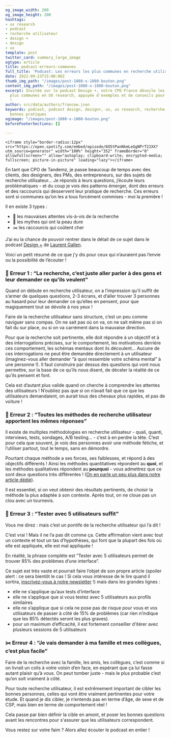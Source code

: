```yaml
---
og_image_width: 200
og_image_height: 200
hashtags:
- ux research
- podcast
- recherche utilisateur
- design +
- design
- ux
template: post
twitter_card: summary_large_image
ogtype: article
title: podcast-erreurs-communes
full_title: 'Podcast: Les erreurs les plus communes en recherche utilisateur'
date: 2022-09-23T15:00:00Z
thumb_img_path: "/images/post-1080-x-1080-bouton.png"
content_img_path: "/images/post-1080-x-1080-bouton.png"
excerpt: Invitée sur le podcast Design +, notre CPO France dévoile les erreurs les
  plus communes en UX research, appuyée d'exemples et de conseils pour les éviter
  !
author: src/data/authors/francew.json
keywords: podcast, podcast design, design+, ux, ux research, recherche utilisateur,
  bonnes pratiques
ogimage: "/images/post-1080-x-1080-bouton.png"
beforeFooterSections: []

---
```


    <iframe style="border-radius:12px" src="https://open.spotify.com/embed/episode/6O5tPanNkmLeGgNPrT21XX?utm_source=generator" width="100%" height="352" frameBorder="0" allowfullscreen="" allow="autoplay; clipboard-write; encrypted-media; fullscreen; picture-in-picture" loading="lazy"></iframe>

  
En tant que CPO de Tandemz, je passe beaucoup de temps avec des clients, des designers, des PMs, des entrepreneurs, sur des sujets de recherche utilisateur… Je réponds à leurs questions, j’écoute leurs problématiques - et du coup je vois des patterns émerger, dont des erreurs et des raccourcis qui desservent leur pratique de recherche. Ces erreurs sont si communes qu’on les a tous forcément commises - moi la première !

Il en existe 3 types :

* 🙈 les mauvaises attentes vis-à-vis de la recherche
* 👻 les mythes qui ont la peau dure
* ✂️ les raccourcis qui coûtent cher

J’ai eu la chance de pouvoir rentrer dans le détail de ce sujet dans le podcast [Design +](https://anchor.fm/designplus) de [Laurent Gallen](https://www.linkedin.com/in/laurentgallen/).

Voici un petit résumé de ce que j’y dis pour ceux qui n’auraient pas l’envie ou la possibilité de l’écouter !

### 🙈 Erreur 1 : “La recherche, c’est juste aller parler à des gens et leur demander ce qu’ils veulent”

Quand on débute en recherche utilisateur, on a l’impression qu’il suffit de s’armer de quelques questions, 2-3 écrans, et d’aller trouver 3 personnes au hasard pour leur demander ce qu’elles en pensent, pour que magiquement tout se dévoile à nos yeux !

Faire de la recherche utilisateur sans structure, c’est un peu comme naviguer sans compas. On ne sait pas où on va, on ne sait même pas si on fait du sur place, ou si on va carrément dans la mauvaise direction.

Pour que la recherche soit pertinente, elle doit répondre à un objectif et à des interrogations précises, sur le comportement, les motivations derrière ces comportement, les schémas mentaux dont ils découlent... Aucune de ces interrogations ne peut être demandée directement à un utilisateur (imaginez-vous aller demander “à quoi ressemble votre schéma mental” à une personne !). Il faut construire par dessus des questions qui vont nous permettre, sur la base de ce qu’ils nous disent, de déceler la réalité de ce qu’ils pensent et font.

Cela est d’autant plus valide quand on cherche à comprendre les attentes des utilisateurs ! N’oubliez pas que si on n’avait fait que ce que les utilisateurs demandaient, on aurait tous des chevaux plus rapides, et pas de voiture !

### 🙈 Erreur 2 : “Toutes les méthodes de recherche utilisateur apportent les mêmes réponses”

Il existe de multiples méthodologies en recherche utilisateur - quali, quanti, interviews, tests, sondages, A/B testing… - c’est à en perdre la tête. C’est pour cela que souvent, je vois des personnes avoir une méthode fétiche, et l’utiliser partout, tout le temps, sans en démordre.

Pourtant chaque méthode a ses forces, ses faiblesses, et répond à des objectifs différents ! Ainsi les méthodes quantitatives répondent au **quoi**, et les méthodes qualitatives répondent au **pourquoi** - vous admettrez que ce sont deux questions très différentes ! ([On en parle un peu plus dans notre article dédié](https://www.tandemz.io/posts/introduction-recherche-utilisateur-quantitative-qualitative/ "Blog quali quanti")).

Il est essentiel, si on veut obtenir des résultats pertinents, de choisir la méthode la plus adaptée à son contexte. Après tout, on ne cloue pas un clou avec un tournevis.

### 👻 Erreur 3 : “Tester avec 5 utilisateurs suffit”

Vous me direz : mais c’est un pontife de la recherche utilisateur qui l’a dit !

C’est vrai ! Mais il ne l’a pas dit comme ça. Cette affirmation vient avec tout un contexte et tout un tas d’hypothèses, qui font que la plupart des fois où elle est appliquée, elle est mal appliquée !

En réalité, la phrase complète est “Tester avec 5 utilisateurs permet de trouver 85% des problèmes d’une interface”.

Ce sujet est très vaste et pourrait faire l’objet de son propre article (spoiler alert : ce sera bientôt le cas ! Si cela vous intéresse de le lire quand il sortira, [inscrivez-vous à notre newsletter](#sib-form "Inscription newsletter") !) mais dans les grandes lignes :

* elle ne s’applique qu’aux tests d’interface
* elle ne s’applique que si vous testez avec 5 utilisateurs aux profils similaires
* elle ne s’applique que si cela ne pose pas de risque pour vous et vos utilisateurs de passer à côté de 15% de problèmes (car rien n’indique que les 85% détectés seront les plus graves).
* pour un maximum d’efficacité, il est fortement conseiller d’itérer avec plusieurs sessions de 5 utilisateurs

### ✂️ Erreur 4 : “Je vais demander à ma famille et mes collègues, c’est plus facile”

Faire de la recherche avec la famille, les amis, les collègues, c’est comme si on livrait un colis à votre voisin d’en face, en espérant que ça lui fasse autant plaisir qu’à vous. On peut tomber juste - mais le plus probable c’est qu’on soit vraiment à côté.

Pour toute recherche utilisateur, il est extrêmement important de cibler les bonnes personnes, celles qui vont être vraiment pertinentes pour votre étude. Et quand je dis cibler, je n’entends pas en terme d’âge, de sexe et de CSP, mais bien en terme de comportement réel !

Cela passe par bien définir la cible en amont, et poser les bonnes questions avant les rencontres pour s'assurer que les utilisateurs correspondent.

Vous restez sur votre faim ? Alors allez écouter le podcast en entier !